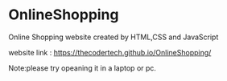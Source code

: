 # OnlineShopping
Online Shopping website created by HTML,CSS and JavaScript

website link : https://thecodertech.github.io/OnlineShopping/

Note:please try opeaning it in a laptop or pc.
